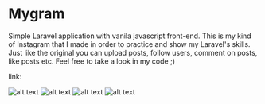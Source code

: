 # Mygram

Simple Laravel application with vanila javascript front-end.
This is my kind of Instagram that I made in order to practice and show my Laravel's skills.
Just like the original you can upload posts, follow users, comment on posts, like posts etc.
Feel free to take a look in my code ;)

link: 

![alt text](https://github.com/manorhagage/mygram/blob/master/screeshots/register-pc.png)
![alt text](https://github.com/manorhagage/mygram/blob/master/screeshots/feed.png)
![alt text](https://github.com/manorhagage/mygram/blob/master/screeshots/user-index.png)
![alt text](https://github.com/manorhagage/mygram/blob/master/screeshots/notification.png)
